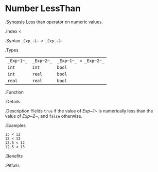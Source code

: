 # Number LessThan

.Synopsis
Less than operator on numeric values.

.Index
<

.Syntax
`_Exp_~1~ < _Exp_~2~`

.Types


|             |             |                        |
| --- | --- | --- |
| `_Exp~1~_`  |  `_Exp~2~_` | `_Exp~1~_ < _Exp~2~_`  |
| `int`      |  `int`     | `bool`               |
| `int`      |  `real`    | `bool`               |
| `real`     |  `real`    | `bool`               |


.Function

.Details

.Description
Yields `true` if the value of _Exp~1~_ is numerically less than the value of _Exp~2~_, and `false` otherwise.

.Examples
```rascal-shell
13 < 12
12 < 13
13.5 < 12
12.5 < 13
```

.Benefits

.Pitfalls

